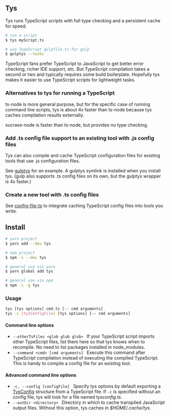 ## Tys
Tys runs TypeScript scripts with full type checking 
and a persistent cache for speed. 

```bash
# run a script
$ tys myScript.ts

# use TypeScript gulpfile.ts for gulp
$ gulptys --tasks
```

TypeScript fans prefer TypeScript to JavaScript to get better error checking, 
richer IDE support, etc. But TypeScript compilation takes a second or two
and typically requires some build boilerplate. 
Hopefully tys makes it easier to use TypeScript scripts for lightweight tasks.


### Alternatives to tys for running a TypeScript

ts-node is more general purpose, but for the specific case of running
command line scripts, tys is about 4x faster than ts-node because tys
caches compilation results externally.

sucrase-node is faster than ts-node, but provides no type checking.

### Add .ts config file support to an existing tool with .js config files 

Tys can also compile and cache TypeScript configuration files for existing tools that 
use .js configuration files.

See [gulptys](https://github.com/mighdoll/tys/blob/master/gulptys.config.ts) for an example. A gulptys symlink
is installed when you install tys.
(gulp also supports .ts config files on its own, 
but the gulptys wrapper is 4x faster.)

### Create a new tool with .ts config files
See [config-file-ts](https://github.com/mighdoll/config-file-ts) to integrate caching TypeScript config files into tools you write.

## Install 
```bash
# yarn project
$ yarn add --dev tys

# npm project
$ npm -i --dev tys

# general use via yarn
$ yarn global add tys

# general use via npm
$ npm -i -g tys
```

### Usage
```bash
tys [tys options] cmd.ts [-- cmd arguments]
tys -c [tysConfigFile] [tys options] [-- cmd arguments]
```

#### Command line options

* ```--otherTsFiles <glob glob glob> ```
If your TypeScript script imports other TypeScript files, list them here so that tys 
knows when to recompile. No need to list packages installed in node_modules.
* ```--command <cmd> [cmd arguments] ``` 
Execute this command after TypeScript compilation instead of executing the compiled TypeScript.
This is handy to compile a config file for an existing tool.

#### Advanced command line options
* ```-c, --config [configFile] ```
Specify tys options by default exporting a [TysConfig](src/TysConfig.ts) structure from a TypeScript file. If ```-c``` is specified without an config file, tys will look for a file 
named *tysconfig.ts*.
* ```--outDir <directory> ```
Directory in which to cache transpiled JavaScript output files. 
Without this option, tys caches in *$HOME/.cache/tys*. 